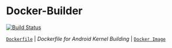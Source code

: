 # Docker-Builder

[![Build Status](https://travis-ci.com/crazyuploader/Docker-Builder.svg?branch=master)](https://travis-ci.com/crazyuploader/Docker-Builder)

[`Dockerfile`](Dockerfile)  | <i>Dockerfile for Android Kernel Building</i>  | [`Docker Image`](https://hub.docker.com/r/crazyuploader/kernel)
